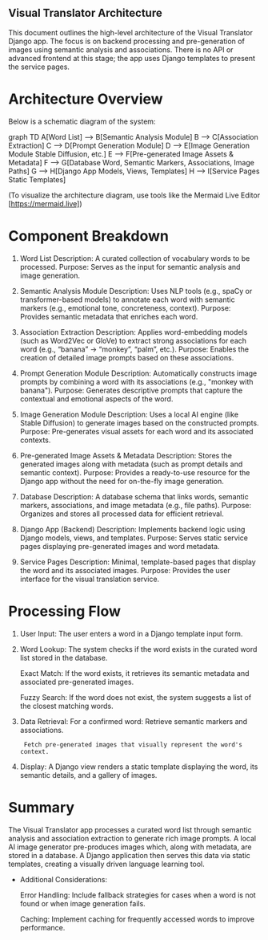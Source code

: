 ## Visual Translator Architecture

This document outlines the high-level architecture of the Visual Translator Django app. The focus is on backend processing and pre-generation of images using semantic analysis and associations. There is no API or advanced frontend at this stage; the app uses Django templates to present the service pages.

# Architecture Overview

Below is a schematic diagram of the system:

graph TD
    A[Word List] --> B[Semantic Analysis Module]
    B --> C[Association Extraction]
    C --> D[Prompt Generation Module]
    D --> E[Image Generation Module Stable Diffusion, etc.]
    E --> F[Pre-generated Image Assets & Metadata]
    F --> G[Database Word, Semantic Markers, Associations, Image Paths]
    G --> H[Django App Models, Views, Templates]
    H --> I[Service Pages Static Templates]

(To visualize the architecture diagram, use tools like the Mermaid Live Editor [https://mermaid.live])

# Component Breakdown

1. Word List
Description: A curated collection of vocabulary words to be processed.
Purpose: Serves as the input for semantic analysis and image generation.

2. Semantic Analysis Module
Description: Uses NLP tools (e.g., spaCy or transformer-based models) to annotate each word with semantic markers (e.g., emotional tone, concreteness, context).
Purpose: Provides semantic metadata that enriches each word.

3. Association Extraction
Description: Applies word-embedding models (such as Word2Vec or GloVe) to extract strong associations for each word (e.g., “banana” → “monkey”, “palm”, etc.).
Purpose: Enables the creation of detailed image prompts based on these associations.

4. Prompt Generation Module
Description: Automatically constructs image prompts by combining a word with its associations (e.g., "monkey with banana").
Purpose: Generates descriptive prompts that capture the contextual and emotional aspects of the word.

5. Image Generation Module
Description: Uses a local AI engine (like Stable Diffusion) to generate images based on the constructed prompts.
Purpose: Pre-generates visual assets for each word and its associated contexts.

6. Pre-generated Image Assets & Metadata
Description: Stores the generated images along with metadata (such as prompt details and semantic context).
Purpose: Provides a ready-to-use resource for the Django app without the need for on-the-fly image generation.

7. Database
Description: A database schema that links words, semantic markers, associations, and image metadata (e.g., file paths).
Purpose: Organizes and stores all processed data for efficient retrieval.

8. Django App (Backend)
Description: Implements backend logic using Django models, views, and templates.
Purpose: Serves static service pages displaying pre-generated images and word metadata.

9. Service Pages
Description: Minimal, template-based pages that display the word and its associated images.
Purpose: Provides the user interface for the visual translation service.

# Processing Flow

1. User Input:
    The user enters a word in a Django template input form.

2. Word Lookup:
    The system checks if the word exists in the curated word list stored in the database.

    Exact Match: If the word exists, it retrieves its semantic metadata and associated pre-generated images.

    Fuzzy Search: If the word does not exist, the system suggests a list of the closest matching words.

3. Data Retrieval:
    For a confirmed word:
        Retrieve semantic markers and associations.

        Fetch pre-generated images that visually represent the word's context.
4. Display:
    A Django view renders a static template displaying the word, its semantic details, and a gallery of images.

# Summary

The Visual Translator app processes a curated word list through semantic analysis and association extraction to generate rich image prompts. A local AI image generator pre-produces images which, along with metadata, are stored in a database. A Django application then serves this data via static templates, creating a visually driven language learning tool.

* Additional Considerations:

    Error Handling: Include fallback strategies for cases when a word is not found or when image generation fails.

    Caching: Implement caching for frequently accessed words to improve performance.